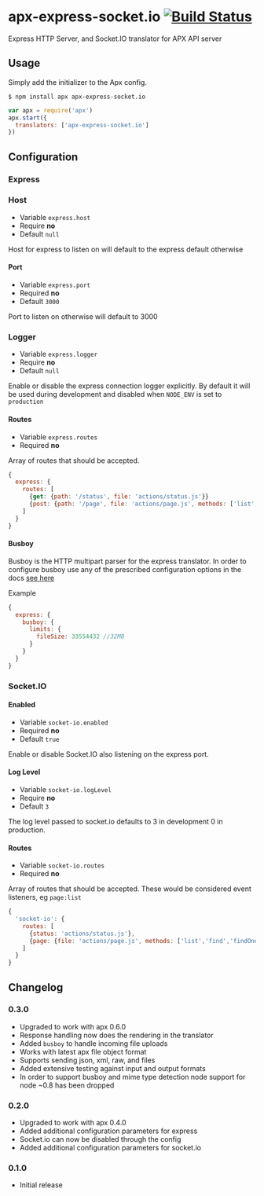 apx-express-socket.io [![Build Status](https://travis-ci.org/snailjs/apx-express-socket.io.png?branch=master)](https://travis-ci.org/snailjs/apx-express-socket.io)
============

Express HTTP Server, and Socket.IO translator for APX API server

## Usage

Simply add the initializer to the Apx config.

```
$ npm install apx apx-express-socket.io
```

```js
var apx = require('apx')
apx.start({
  translators: ['apx-express-socket.io']
})
```

## Configuration

### Express

### Host
* Variable `express.host`
* Require **no**
* Default `null`

Host for express to listen on will default to the express default otherwise

#### Port
* Variable `express.port`
* Required **no**
* Default `3000`

Port to listen on otherwise will default to 3000

### Logger
* Variable `express.logger`
* Require **no**
* Default `null`

Enable or disable the express connection logger explicitly. By default it will
be used during development and disabled when `NODE_ENV` is set to `production`

#### Routes
* Variable `express.routes`
* Required **no**

Array of routes that should be accepted.

```js
{
  express: {
    routes: [
      {get: {path: '/status', file: 'actions/status.js'}}
      {post: {path: '/page', file: 'actions/page.js', methods: ['list','find','findOne','save','remove']}}
    ]
  }
}
```

#### Busboy

Busboy is the HTTP multipart parser for the express translator. In order to configure busboy
use any of the prescribed configuration options in the docs [see here](https://github.com/mscdex/busboy#busboy-methods)

Example
```js
{
  express: {
    busboy: {
      limits: {
        fileSize: 33554432 //32MB
      }
    }
  }
}
```

### Socket.IO

#### Enabled
* Variable `socket-io.enabled`
* Required **no**
* Default `true`

Enable or disable Socket.IO also listening on the express port.

#### Log Level
* Variable `socket-io.logLevel`
* Require **no**
* Default `3`

The log level passed to socket.io defaults to 3 in development 0 in production.

#### Routes
* Variable `socket-io.routes`
* Required **no**

Array of routes that should be accepted. These would be considered event listeners, eg `page:list`

```js
{
  'socket-io': {
    routes: [
      {status: 'actions/status.js'},
      {page: {file: 'actions/page.js', methods: ['list','find','findOne','save','remove']}}
    ]
  }
}
```

## Changelog

### 0.3.0
* Upgraded to work with apx 0.6.0
* Response handling now does the rendering in the translator
* Added `busboy` to handle incoming file uploads
* Works with latest apx file object format
* Supports sending json, xml, raw, and files
* Added extensive testing against input and output formats
* In order to support busboy and mime type detection node support for node ~0.8 has been dropped

### 0.2.0
* Upgraded to work with apx 0.4.0
* Added additional configuration parameters for express
* Socket.io can now be disabled through the config
* Added additional configuration parameters for socket.io

### 0.1.0
* Initial release
